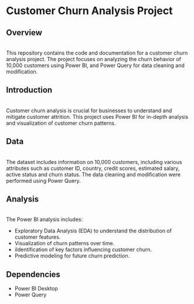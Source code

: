 <h1><b>Customer Churn Analysis Project</b></h1>

<h2><b>Overview</b></h2>
<br>
This repository contains the code and documentation for a customer churn analysis project. The project focuses on analyzing the churn behavior of 10,000 customers using Power BI, and Power Query for data cleaning and modification.

<h2><b>Introduction</b></h2>
<br>
Customer churn analysis is crucial for businesses to understand and mitigate customer attrition. This project uses Power BI for in-depth analysis and visualization of customer churn patterns.

<h2><b>Data</b></h2>
<br>
The dataset includes information on 10,000 customers, including various attributes such as customer ID, country, credit scores, estimated salary, active status and churn status. The data cleaning and modification were performed using Power Query.

<h2><b>Analysis</b></h2>
<br>
The Power BI analysis includes:
<ul>
<li>Exploratory Data Analysis (EDA) to understand the distribution of customer features.</li>
<li>Visualization of churn patterns over time.</li>
<li>iIdentification of key factors influencing customer churn.</li>
<li>Predictive modeling for future churn prediction.</li>
</ul>

<h2><b>Dependencies</b></h2>
<ul>
  <li>Power BI Desktop</li>
  <li>Power Query</li>
</ul>
</ul>
